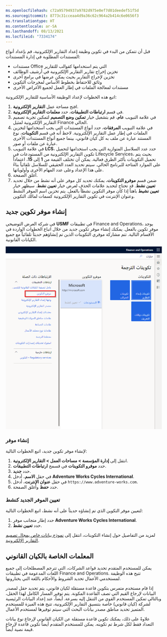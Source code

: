 ```yaml
---
ms.openlocfilehash: c72a95794937a9782d975e0ef7d01deedef51f5d
ms.sourcegitcommit: 8773c31cceaa4d9a36c62c964a2b414c6e0656f3
ms.translationtype: HT
ms.contentlocale: ar-SA
ms.lasthandoff: 08/13/2021
ms.locfileid: "7334174"
---
```

قبل أن تتمكن من البدء في تكوين وظيفة إعداد التقارير الإلكترونية، قم بإعداد أنواع المستندات المطلوبة في إدارة المستندات:

- مستندات Office التي يتم استخدامها كقوالب للتقارير
- تخزين إخراج تقارير التقارير الإلكترونية في أرشيف الوظائف
- تخزين لإخراج التقارير بحيث يمكن عرضها في برامج أخرى
- وثائق للاحتفاظ بخطوط الأساس لمخرجات التكوين
- مستندات لمعالجة الملفات في إطار العمل لجميع الأغراض الأخرى

اتبع هذه الخطوات لإعداد الوظيفة الأساسية للتقارير الإلكترونية:

1. افتح مساحة عمل **التقارير الإلكترونية**.
2. في قسم **ارتباطات التطبيقات**، حدد **معلمات التقارير الإلكترونية**.
3. في علامة التبويب **عام**، قم بتشغيل خيار **تمكين وضع التصميم** لتمكين تجربة تصميم التقارير الإلكترونية لمثيل Finance الحالي.
4. في علامة التبويب **المرفقات**، حدد أنواع المستندات التي يجب استخدامها لتخزين الملفات في إطار عمل التقارير الإلكترونية. لاحظ أنه في قسم **التكوينات**، نوع المستند عبارة عن ملف به كل كيان قانوني، بينما جميع أنواع المستندات الأخرى عبارة عن ملفات أو صور.
5. في علامة التبويب **LCS**، حدد عدد السلاسل المتوازية التي يجب استخدامها لتحميل تكوين التقارير الإلكترونية من المستودعات في Lifecycle Services، بحيث يتم تحميل التكوينات بأكثر الطرق فعالية. يمكن أن تختلف القيمة من **1** إلى **15**، اعتماداً على الموارد المتاحة للبرنامج الحالي. سيتم تحديد العدد الحقيقي للسلاسل تلقائياً بناءً على هذا الإعداد وعلى عدد المهام الأخرى وأولوياتها.
6. أغلق الصفحة.
7. ضمن قسم **موفرو التكوينات**، يمكنك تحديد كل موفر على أنه نشط من خلال تحديد **تعيين نشط**. قد تحتاج لتحديد علامات الحذف لعرض خيار **تعيين نشط**. سيظهر خيار **تعيين نشيط** باهتاً إذا كان موفر التكوين نشطاً بالفعل. يتم تخزين اسم الموفر النشط وعنوان الإنترنت في تكوين التقارير الإلكترونية كسمات لمالك التكوين.

## <a name="create-a-new-configuration-provider"></a>إنشاء موفر تكوين جديد

في شركة العرض التوضيحي **USMF** في تطبيقات Finance and Operations، يوجد موفر تكوين بالفعل. يمكنك إنشاء موفر تكوين جديد من خلال اتباع الخطوات الواردة في الأقسام التالية. تتم مشاركة موفري التكوينات الذين تم إنشاؤهم حديثاً تلقائياً مع جميع الكيانات القانونية.

![لقطة شاشة لمساحة عمل التقارير الإلكترونية.](../media/electronic-reporting-workspace.png)

### <a name="create-a-provider"></a>إنشاء موفر

لإنشاء موفر تكوين جديد، اتبع الخطوات التالية:

1. انتقل إلى **إدارة المؤسسة > مساحات العمل > التقارير الإلكترونية**.
2. حدد **موفرو التكوينات** في قسمح **ارتباطات التطبيقات**.
3. حدد **جديد**.
4. في حقل **الاسم**، أدخل **Adventure Works Cycles International**.
5. في حقل **عنوان الإنترنت**، أدخل `https://www.adventure-works.com`.
6. حدد **حفظ** وأغلق الصفحة.

### <a name="set-the-new-provider-as-active"></a>تعيين الموفر الجديد كنشط

لتعيين موفر التكوين الذي تم إنشاؤه حديثاً على أنه نشط، اتبع الخطوات التالية:

1. حدد إطار متجانب موفر **Adventure Works Cycles International**.
1. حدد **تعيين نشط**.

لمزيد من التفاصيل حول إنشاء التكوينات، انتقل إلى [نموذج بيانات خاص بمجال تصميم التقارير الإلكترونية](/dynamics365/fin-ops-core/dev-itpro/analytics/tasks/er-design-domain-specific-data-model-2016-11?azure-portal=true&toc=/dynamics365/commerce/toc.json).

## <a name="legal-entity-specific-parameters"></a>المعلمات الخاصة بالكيان القانوني

يمكن للمستخدم المتقدم تحديد قواعد الشركات، التي تترجم المصطلحات إلى جميع اللغات المدعومة في تطبيقات Finance and Operations. تتيح هذه الوظيفة لمستخدمي الأعمال تحديد الشروط والأحكام باللغة التي يختارونها.

إذا قام مستخدم متمرس بتكوين قاعدة مستقلة لكيان قانوني، يتم تحديد حقل لمصدر البيانات لإرجاع القيم التي تصف القاعدة المكونة. يتم توفير المسار الكامل لهذا الحقل، وبالتالي تمكين المستخدم القوي من التنقل إليه بسرعة. أيضاً، عند إعداد البيانات الرئيسية لشركة (كيان قانوني) خاصة بتنسيق التقارير الإلكترونية، تتيح هذه الميزة للمستخدم المتميز تحديد مناطق مصدر بيانات البحث التي سيتم توفيرها لمستخدم الأعمال.

علاوةً على ذلك، يمكنك تكوين قاعدة مستقلة عن الكيان القانوني لإرجاع نوع بيانات التعداد فقط لكل شرط تم تكوينه. يمكن للمستخدم المتقدم أيضاً تكوين قاعدة لإرجاع قيمة نصية أيضاً.
